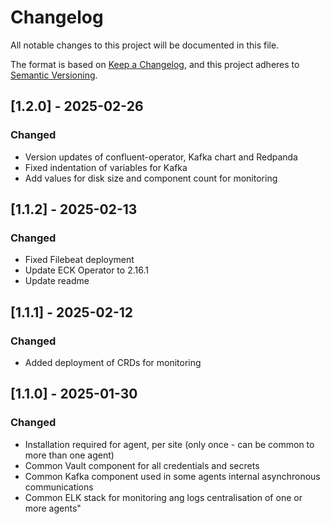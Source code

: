 # Changelog
All notable changes to this project will be documented in this file.

The format is based on [Keep a Changelog](https://keepachangelog.com/en/1.0.0/),
and this project adheres to [Semantic Versioning](https://semver.org/spec/v2.0.0.html).

## [1.2.0] - 2025-02-26

### Changed
- Version updates of confluent-operator, Kafka chart and Redpanda
- Fixed indentation of variables for Kafka
- Add values for disk size and component count for monitoring

## [1.1.2] - 2025-02-13

### Changed
- Fixed Filebeat deployment
- Update ECK Operator to 2.16.1
- Update readme

## [1.1.1] - 2025-02-12

### Changed
- Added deployment of CRDs for monitoring

## [1.1.0] - 2025-01-30

### Changed
- Installation required for agent, per site (only once - can be common to more than one agent)
- Common Vault component for all credentials and secrets
- Common Kafka component used in some agents internal asynchronous communications
- Common ELK stack for monitoring ang logs centralisation of one or more agents"
